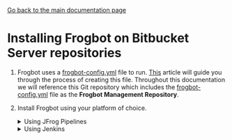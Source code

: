 [Go back to the main documentation page](../README.md)

# Installing Frogbot on Bitbucket Server repositories

1. Frogbot uses a [frogbot-config.yml](templates/.frogbot/frogbot-config.yml) file to run. [This](frogbot-config.md) article will guide you through the process of creating this file. Throughout this documentation we will reference this Git repository which includes the [frogbot-config.yml](templates/.frogbot/frogbot-config.yml) file as the **Frogbot Management Repository**.


2. Install Frogbot using your platform of choice.

   <details>
      <summary>Using JFrog Pipelines</summary>

   2.1. Make sure you have the connection details of your JFrog environment.

   2.2. Save the JFrog connection details as a [JFrog Platform Access Token Integration](https://www.jfrog.com/confluence/display/JFROG/JFrog+Platform+Access+Token+Integration)
   named **jfrogPlatform**.

   2.3. Save your Bitbucket access token as a [Generic Integration](https://www.jfrog.com/confluence/display/JFROG/Generic+Integration) named **bitbucket** with the token as the key and the Bitbucket access token as the value.

   2.4. Set the `.jfrog-pipelines` directory in the root of your **Frogbot Management Repository**.

   2.5. Create a Pipelines job with the below pipelines.yml content.
      <details>
        <summary>Template</summary>

   ```yml
    resources:
      - name: cron_trigger
        type: CronTrigger
        configuration:
          interval: '*/5 * * * *'     # Every 5 minutes
    
    
    pipelines:
      - name: Frogbot
        steps:
          - name: Frogbot_Scan
            type: Bash # For Windows runner: PowerShell
            configuration:
              integrations:
                - name: jfrogPlatform
                - name: bitbucket
            inputResources:
                - name: cron_trigger
            runtime:
               type: image
               image:
                 auto:
                   language: go
                   versions: 
                     - "1.19"
            environmentVariables:
              
              # [Mandatory]
              # JFrog platform URL
              JF_URL: $int_jfrogPlatform_url
  
              # [Mandatory if JF_USER and JF_PASSWORD are not provided]
              # JFrog access token with 'read' permissions for Xray
              JF_ACCESS_TOKEN: $int_jfrogPlatform_accessToken
   
              # [Mandatory]
              # Username of the Bitbucket account
              JF_GIT_USERNAME: ""
  
              # [Mandatory]
              # Bitbucket accesses token with the following permissions 
              JF_GIT_TOKEN: $int_bitbucket_token
              JF_GIT_PROVIDER: "bitbucketServer"
  
              # [Mandatory]
              # API endpoint to Bitbucket server
              JF_GIT_API_ENDPOINT: $int_bitbucket_url
  
              # [Mandatory]
              # Bitbucket project namespace
              JF_GIT_OWNER: ""
   
            
        execution:
          onExecute:
            - curl -fLg "https://releases.jfrog.io/artifactory/frogbot/v2/[RELEASE]/getFrogbot.sh" | sh
            - ./frogbot scan-pull-requests
            - ./frogbot scan-and-fix-repos   
            # For Windows runner:
            # - iwr https://releases.jfrog.io/artifactory/frogbot/v2/[RELEASE]/frogbot-windows-amd64/frogbot.exe -OutFile .\frogbot.exe
            # - .\frogbot.exe scan-pull-requests
            # - .\frogbot.exe scan-and-fix-repos
   ```

    </details>

   2.6. In the **pipelines.yml**, make sure to set values for all the mandatory variables.

   2.7. In the **pipelines.yml**, if you're using a Windows agent, modify the code inside the onExecute sections as described on the yaml comments.

   **Important**

   - For npm, yarn 2, NuGet or .NET: Set inside the [frogbot-config.yml](templates/.frogbot/frogbot-config.yml) file the command that downloads the project dependencies as the value of the **installCommand** variable. For example, `npm i` or `nuget restore`.
   - Make sure all the build tools that are used to build the project are installed on the build agent.
   </details>

   <details>
   <summary>Using Jenkins</summary>

   2.1. Make sure you have the connection details of your JFrog environment.

   2.2. Save the JFrog connection details as Credentials in Jenkins with the following Credential IDs: **JF_URL**,
   **JF_USER** and **JF_PASSWORD** (You can also use **JF_XRAY_URL** and **JF_ARTIFACTORY_URL** instead of  **JF_URL**
   and **JF_ACCESS_TOKEN** instead of **JF_USER** and **JF_PASSWORD**).

   2.3. Save your Bitbucket access token as a Credential in Jenkins with the `FROGBOT_GIT_TOKEN` Credential ID.

   2.4. Create a Jenkinsfile with the below content under the root of your **Frogbot Management Repository**.

      <details>
         <summary>Template</summary>

   ```groovy
   // Run the job every 5 minutes 
   CRON_SETTINGS = '''*/5 * * * *'''
   
   pipeline {
       agent any
   
       triggers {
           cron(CRON_SETTINGS)
       }
   
       environment {
        
           // [Mandatory]
           // JFrog platform URL (This functionality requires version 3.29.0 or above of Xray)
           JF_URL= credentials("JF_URL")
   
           // [Mandatory if JF_ACCESS_TOKEN is not provided]
           // JFrog user and password with 'read' permissions for Xray
           JF_USER= credentials("JF_USER")
           JF_PASSWORD= credentials("JF_PASSWORD")
   
           // [Mandatory]
           // Bitbucket accesses token with the following permissions 
           JF_GIT_TOKEN= credentials("FROGBOT_GIT_TOKEN")
           JF_GIT_PROVIDER= "bitbucketServer"
   
           // [Mandatory]
           // Username of the Bitbucket account
           JF_GIT_USERNAME= ""
   
           // [Mandatory]
           // Bitbucket project namespace
           JF_GIT_OWNER= ""
   
           // [Mandatory]
           // API endpoint to Bitbucket server
           JF_GIT_API_ENDPOINT= ""
           
           // [Mandatory if JF_USER and JF_PASSWORD are not provided]
           // JFrog access token with 'read' permissions for Xray
           // JF_ACCESS_TOKEN= credentials("JF_ACCESS_TOKEN")
   
       }
   
       stages {
           stage('Download Frogbot') {
               steps {
                   // For Linux / MacOS runner:
                   sh """ curl -fLg "https://releases.jfrog.io/artifactory/frogbot/v2/[RELEASE]/getFrogbot.sh" | sh"""
   
                   // For Windows runner:
                   // powershell """iwr https://releases.jfrog.io/artifactory/frogbot/v2/[RELEASE]/frogbot-windows-amd64/frogbot.exe -OutFile .\frogbot.exe"""
               }
           }
   
           stage('Scan Pull Requests') {
               steps {
                   sh "./frogbot scan-pull-requests"
   
                   // For Windows runner:
                   // powershell """.\frogbot.exe scan-pull-requests"""
               }
           }
   
            stage('Scan and Fix Repos') {
               steps {
                   sh "./frogbot scan-and-fix-repos"
   
                   // For Windows runner:
                   // powershell """.\frogbot.exe scan-and-fix-repos"""
               }
           }
       }
   }
   ```

      </details>

   2.5. In the Jenkinsfile, set the values of all the mandatory variables.

   2.6. In the Jenkinsfile, modify the code inside the `Download Frogbot` and `Scan Pull Requests` according to the Jenkins agent operating system.

   2.7. Create a Pipeline job in Jenkins pointing to the Jenkinsfile in your **Frogbot Management Repository**.

   **Important**

   - For npm, yarn 2, NuGet and .NET: Set inside the [frogbot-config.yml](templates/.frogbot/frogbot-config.yml) file the command to download the project dependencies, as the value of the **installCommand** variable. For example, `npm i` or `nuget restore`.
   - Make sure that either **JF_USER** and **JF_PASSWORD** or **JF_ACCESS_TOKEN** are set in the Jenkinsfile, but not both.
   - Make sure that all the build tools that are used to build the project are installed on the Jenkins agent.

   </details>


